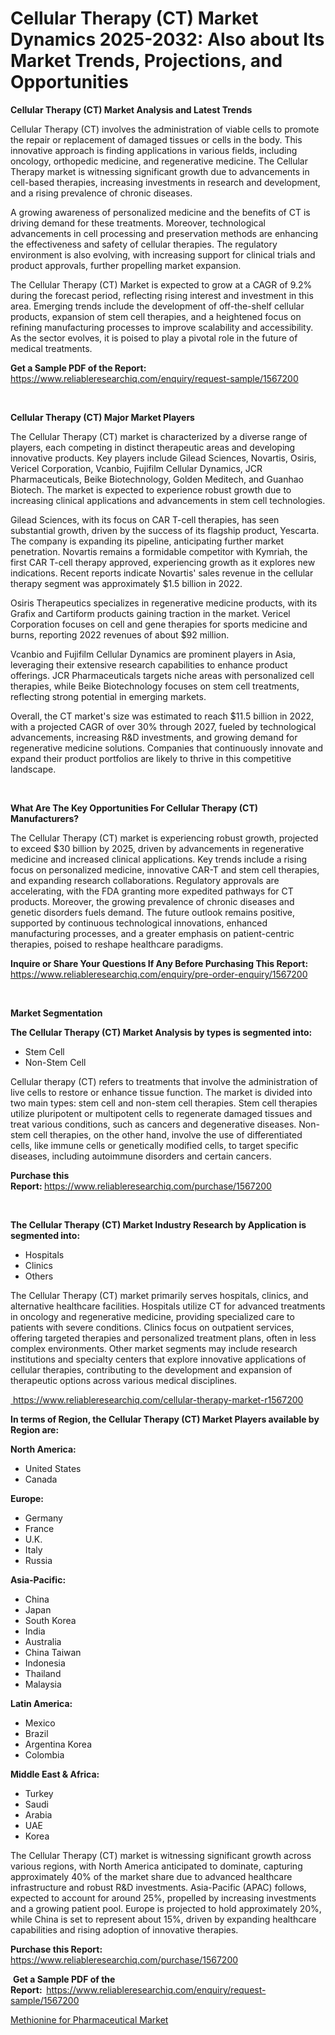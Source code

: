 <p><h1>Cellular Therapy (CT) Market Dynamics 2025-2032: Also about Its Market Trends, Projections, and Opportunities</h1></p><p><strong>Cellular Therapy (CT) Market Analysis and Latest Trends</strong></p>
<p><p>Cellular Therapy (CT) involves the administration of viable cells to promote the repair or replacement of damaged tissues or cells in the body. This innovative approach is finding applications in various fields, including oncology, orthopedic medicine, and regenerative medicine. The Cellular Therapy market is witnessing significant growth due to advancements in cell-based therapies, increasing investments in research and development, and a rising prevalence of chronic diseases.</p><p>A growing awareness of personalized medicine and the benefits of CT is driving demand for these treatments. Moreover, technological advancements in cell processing and preservation methods are enhancing the effectiveness and safety of cellular therapies. The regulatory environment is also evolving, with increasing support for clinical trials and product approvals, further propelling market expansion.</p><p>The Cellular Therapy (CT) Market is expected to grow at a CAGR of 9.2% during the forecast period, reflecting rising interest and investment in this area. Emerging trends include the development of off-the-shelf cellular products, expansion of stem cell therapies, and a heightened focus on refining manufacturing processes to improve scalability and accessibility. As the sector evolves, it is poised to play a pivotal role in the future of medical treatments.</p></p>
<p><strong>Get a Sample PDF of the Report:&nbsp;</strong> <a href="https://www.reliableresearchiq.com/enquiry/request-sample/1567200?utm_campaign=2458&utm_medium=2&utm_source=Github&utm_content=ia&utm_term=22032025&utm_id=cellular-therapy-ct">https://www.reliableresearchiq.com/enquiry/request-sample/1567200</a></p>
<p>&nbsp;</p>
<p><strong>Cellular Therapy (CT) Major Market Players</strong></p>
<p><p>The Cellular Therapy (CT) market is characterized by a diverse range of players, each competing in distinct therapeutic areas and developing innovative products. Key players include Gilead Sciences, Novartis, Osiris, Vericel Corporation, Vcanbio, Fujifilm Cellular Dynamics, JCR Pharmaceuticals, Beike Biotechnology, Golden Meditech, and Guanhao Biotech. The market is expected to experience robust growth due to increasing clinical applications and advancements in stem cell technologies.</p><p>Gilead Sciences, with its focus on CAR T-cell therapies, has seen substantial growth, driven by the success of its flagship product, Yescarta. The company is expanding its pipeline, anticipating further market penetration. Novartis remains a formidable competitor with Kymriah, the first CAR T-cell therapy approved, experiencing growth as it explores new indications. Recent reports indicate Novartis' sales revenue in the cellular therapy segment was approximately $1.5 billion in 2022.</p><p>Osiris Therapeutics specializes in regenerative medicine products, with its Grafix and Cartiform products gaining traction in the market. Vericel Corporation focuses on cell and gene therapies for sports medicine and burns, reporting 2022 revenues of about $92 million. </p><p>Vcanbio and Fujifilm Cellular Dynamics are prominent players in Asia, leveraging their extensive research capabilities to enhance product offerings. JCR Pharmaceuticals targets niche areas with personalized cell therapies, while Beike Biotechnology focuses on stem cell treatments, reflecting strong potential in emerging markets. </p><p>Overall, the CT market's size was estimated to reach $11.5 billion in 2022, with a projected CAGR of over 30% through 2027, fueled by technological advancements, increasing R&D investments, and growing demand for regenerative medicine solutions. Companies that continuously innovate and expand their product portfolios are likely to thrive in this competitive landscape.</p></p>
<p>&nbsp;</p>
<p><strong>What Are The Key Opportunities For Cellular Therapy (CT) Manufacturers?</strong></p>
<p><p>The Cellular Therapy (CT) market is experiencing robust growth, projected to exceed $30 billion by 2025, driven by advancements in regenerative medicine and increased clinical applications. Key trends include a rising focus on personalized medicine, innovative CAR-T and stem cell therapies, and expanding research collaborations. Regulatory approvals are accelerating, with the FDA granting more expedited pathways for CT products. Moreover, the growing prevalence of chronic diseases and genetic disorders fuels demand. The future outlook remains positive, supported by continuous technological innovations, enhanced manufacturing processes, and a greater emphasis on patient-centric therapies, poised to reshape healthcare paradigms.</p></p>
<p><strong>Inquire or Share Your Questions If Any Before Purchasing This Report:</strong> <a href="https://www.reliableresearchiq.com/enquiry/pre-order-enquiry/1567200?utm_campaign=2458&utm_medium=2&utm_source=Github&utm_content=ia&utm_term=22032025&utm_id=cellular-therapy-ct">https://www.reliableresearchiq.com/enquiry/pre-order-enquiry/1567200</a></p>
<p>&nbsp;</p>
<p><strong>Market Segmentation</strong></p>
<p><strong>The Cellular Therapy (CT) Market Analysis by types is segmented into:</strong></p>
<p><ul><li>Stem Cell</li><li>Non-Stem Cell</li></ul></p>
<p><p>Cellular therapy (CT) refers to treatments that involve the administration of live cells to restore or enhance tissue function. The market is divided into two main types: stem cell and non-stem cell therapies. Stem cell therapies utilize pluripotent or multipotent cells to regenerate damaged tissues and treat various conditions, such as cancers and degenerative diseases. Non-stem cell therapies, on the other hand, involve the use of differentiated cells, like immune cells or genetically modified cells, to target specific diseases, including autoimmune disorders and certain cancers.</p></p>
<p><strong>Purchase this Report:&nbsp;</strong><a href="https://www.reliableresearchiq.com/purchase/1567200?utm_campaign=2458&utm_medium=2&utm_source=Github&utm_content=ia&utm_term=22032025&utm_id=cellular-therapy-ct">https://www.reliableresearchiq.com/purchase/1567200</a></p>
<p>&nbsp;</p>
<p><strong>The Cellular Therapy (CT) Market Industry Research by Application is segmented into:</strong></p>
<p><ul><li>Hospitals</li><li>Clinics</li><li>Others</li></ul></p>
<p><p>The Cellular Therapy (CT) market primarily serves hospitals, clinics, and alternative healthcare facilities. Hospitals utilize CT for advanced treatments in oncology and regenerative medicine, providing specialized care to patients with severe conditions. Clinics focus on outpatient services, offering targeted therapies and personalized treatment plans, often in less complex environments. Other market segments may include research institutions and specialty centers that explore innovative applications of cellular therapies, contributing to the development and expansion of therapeutic options across various medical disciplines.</p></p>
<p><a href="https://www.reliableresearchiq.com/cellular-therapy-market-r1567200?utm_campaign=2458&utm_medium=2&utm_source=Github&utm_content=ia&utm_term=22032025&utm_id=cellular-therapy-ct">&nbsp;https://www.reliableresearchiq.com/cellular-therapy-market-r1567200</a></p>
<p><strong>In terms of Region, the Cellular Therapy (CT) Market Players available by Region are:</strong></p>
<p>
    <p> <strong> North America: </strong>
        <ul>
            <li>United States</li>
            <li>Canada</li>
        </ul>
        </p> 
    <p> <strong> Europe: </strong>
        <ul>
            <li>Germany</li>
            <li>France</li>
            <li>U.K.</li>
            <li>Italy</li>
            <li>Russia</li>
        </ul>
        </p> 
    <p> <strong> Asia-Pacific: </strong>
        <ul>
            <li>China</li>
            <li>Japan</li>
            <li>South Korea</li>
            <li>India</li>
            <li>Australia</li>
            <li>China Taiwan</li>
            <li>Indonesia</li>
            <li>Thailand</li>
            <li>Malaysia</li>
        </ul>
        </p> 
    <p> <strong> Latin America: </strong>
        <ul>
            <li>Mexico</li>
            <li>Brazil</li>
            <li>Argentina Korea</li>
            <li>Colombia</li>
        </ul>
        </p> 
    <p> <strong> Middle East & Africa: </strong>
        <ul>
            <li>Turkey</li>
            <li>Saudi</li>
            <li>Arabia</li>
            <li>UAE</li>
            <li>Korea</li>
        </ul>
    </p>
    </p>
<p><p>The Cellular Therapy (CT) market is witnessing significant growth across various regions, with North America anticipated to dominate, capturing approximately 40% of the market share due to advanced healthcare infrastructure and robust R&D investments. Asia-Pacific (APAC) follows, expected to account for around 25%, propelled by increasing investments and a growing patient pool. Europe is projected to hold approximately 20%, while China is set to represent about 15%, driven by expanding healthcare capabilities and rising adoption of innovative therapies.</p></p>
<p><strong>Purchase this Report: </strong><a href="https://www.reliableresearchiq.com/purchase/1567200?utm_campaign=2458&utm_medium=2&utm_source=Github&utm_content=ia&utm_term=22032025&utm_id=cellular-therapy-ct">https://www.reliableresearchiq.com/purchase/1567200</a></p>
<p>&nbsp;<strong>Get a Sample PDF of the Report:&nbsp;&nbsp;</strong><a href="https://www.reliableresearchiq.com/enquiry/request-sample/1567200?utm_campaign=2458&utm_medium=2&utm_source=Github&utm_content=ia&utm_term=22032025&utm_id=cellular-therapy-ct">https://www.reliableresearchiq.com/enquiry/request-sample/1567200</a></p>
<p><strong></strong></p>
<p><p><a href="https://github.com/ovtkosle/Market-Research-Report-List-1/blob/main/methionine-for-pharmaceutical-market.md?utm_campaign=2458&utm_medium=2&utm_source=Github&utm_content=ia&utm_term=22032025&utm_id=cellular-therapy-ct">Methionine for Pharmaceutical Market</a></p></p>